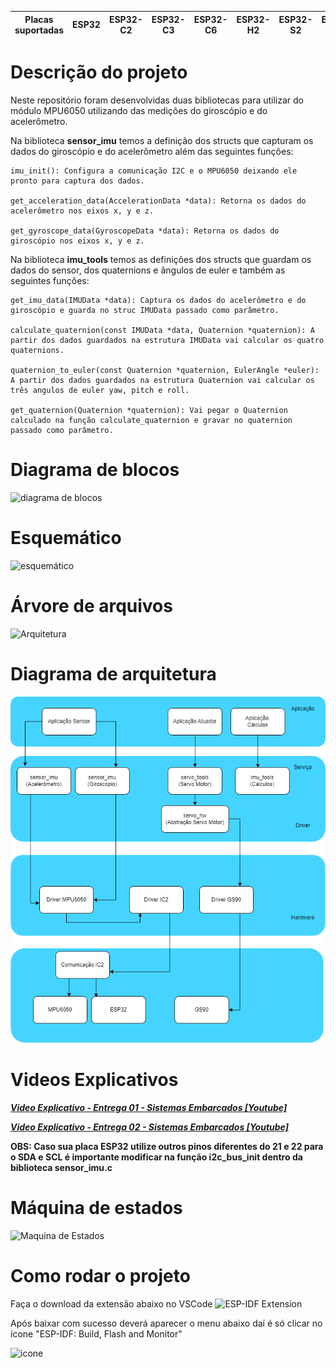 | Placas suportadas | ESP32 | ESP32-C2 | ESP32-C3 | ESP32-C6 | ESP32-H2 | ESP32-S2 | ESP32-S3 |
| ----------------- | ----- | -------- | -------- | -------- | -------- | -------- | -------- |
# Descrição do projeto
Neste repositório foram desenvolvidas duas bibliotecas para utilizar do módulo MPU6050 utilizando das medições do giroscópio e do acelerômetro.

Na biblioteca **sensor_imu** temos a definição dos structs que capturam os dados do giroscópio e do acelerômetro além das seguintes funções:

```
imu_init(): Configura a comunicação I2C e o MPU6050 deixando ele pronto para captura dos dados.

get_acceleration_data(AccelerationData *data): Retorna os dados do acelerômetro nos eixos x, y e z.

get_gyroscope_data(GyroscopeData *data): Retorna os dados do giroscópio nos eixos x, y e z.
```

Na biblioteca **imu_tools** temos as definições dos structs que guardam os dados do sensor, dos quaternions e ângulos de euler e também as seguintes funções:  

```
get_imu_data(IMUData *data): Captura os dados do acelerômetro e do giroscópio e guarda no struc IMUData passado como parâmetro.

calculate_quaternion(const IMUData *data, Quaternion *quaternion): A partir dos dados guardados na estrutura IMUData vai calcular os quatro quaternions.

quaternion_to_euler(const Quaternion *quaternion, EulerAngle *euler): A partir dos dados guardados na estrutura Quaternion vai calcular os três angulos de euler yaw, pitch e roll.

get_quaternion(Quaternion *quaternion): Vai pegar o Quaternion calculado na função calculate_quaternion e gravar no quaternion passado como parâmetro.
```


# Diagrama de blocos
![diagrama de blocos](images/blocoMPU6050.drawio.png)  

# Esquemático
![esquemático](images/esquematicoMPU6050.png)

# Árvore de arquivos
![Arquitetura](images/tree.jpeg)

# Diagrama de arquitetura
![Arquitetura](images/Diagrama.png)

# Videos Explicativos
***[Video Explicativo - Entrega 01 - Sistemas Embarcados [Youtube]](https://www.youtube.com/watch?v=z6EThjjiCBM)***

***[Video Explicativo - Entrega 02 - Sistemas Embarcados [Youtube]](https://www.youtube.com/watch?v=dHcb04kcQVU)***

**OBS: Caso sua placa ESP32 utilize outros pinos diferentes do 21 e 22 para o SDA e SCL é importante modificar na função i2c_bus_init dentro da biblioteca sensor_imu.c**

# Máquina de estados
![Maquina de Estados](images/state_machine.png)

# Como rodar o projeto
Faça o download da extensão abaixo no VSCode
![ESP-IDF Extension](images/extension.png)  

Após baixar com sucesso deverá aparecer o menu abaixo daí é só clicar no ícone "ESP-IDF: Build, Flash and Monitor"  

![icone](images/icone.png)







